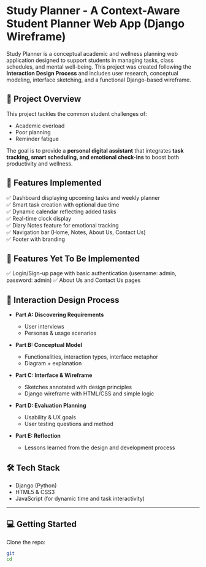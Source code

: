 # Study Planner - A Context-Aware Student Planner Web App (Django Wireframe)


Study Planner is a conceptual academic and wellness planning web application designed to support students in managing tasks, class schedules, and mental well-being. This project was created following the **Interaction Design Process** and includes user research, conceptual modeling, interface sketching, and a functional Django-based wireframe.

## 📌 Project Overview

This project tackles the common student challenges of:
- Academic overload
- Poor planning
- Reminder fatigue

The goal is to provide a **personal digital assistant** that integrates **task tracking, smart scheduling, and emotional check-ins** to boost both productivity and wellness.


## 🚀 Features Implemented

✅ Dashboard displaying upcoming tasks and weekly planner  
✅ Smart task creation with optional due time  
✅ Dynamic calendar reflecting added tasks  
✅ Real-time clock display  
✅ Diary Notes feature for emotional tracking  
✅ Navigation bar (Home, Notes, About Us, Contact Us)  
✅ Footer with branding  

## 🚀 Features Yet To Be Implemented
✅ Login/Sign-up page with basic authentication (username: admin, password: admin)
✅ About Us and Contact Us pages



## 🧠 Interaction Design Process

- **Part A: Discovering Requirements**
  - User interviews
  - Personas & usage scenarios

- **Part B: Conceptual Model**
  - Functionalities, interaction types, interface metaphor
  - Diagram + explanation

- **Part C: Interface & Wireframe**
  - Sketches annotated with design principles
  - Django wireframe with HTML/CSS and simple logic

- **Part D: Evaluation Planning**
  - Usability & UX goals
  - User testing questions and method

- **Part E: Reflection**
  - Lessons learned from the design and development process



## 🛠 Tech Stack

- Django (Python)
- HTML5 & CSS3
- JavaScript (for dynamic time and task interactivity)

---

## 💻 Getting Started

Clone the repo:

```bash
git 
cd 
